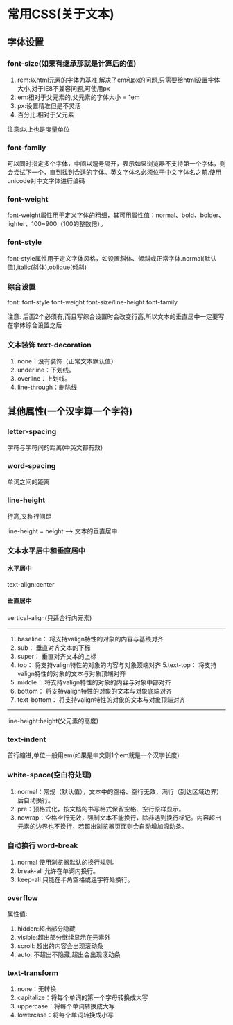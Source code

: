 # 常用CSS(关于文本)

## 字体设置

### font-size(如果有继承那就是计算后的值)
1. rem:以html元素的字体为基准,解决了em和px的问题,只需要给html设置字体大小,对于IE8不兼容问题,可使用px
1. em:相对于父元素的,父元素的字体大小 = 1em
1. px:设置精准但是不灵活
1. 百分比:相对于父元素

注意:以上也是度量单位

### font-family

可以同时指定多个字体，中间以逗号隔开，表示如果浏览器不支持第一个字体，则会尝试下一个，直到找到合适的字体。英文字体名必须位于中文字体名之前.使用unicode对中文字体进行编码

### font-weight
font-weight属性用于定义字体的粗细，其可用属性值：normal、bold、bolder、lighter、100~900（100的整数倍）。

### font-style
font-style属性用于定义字体风格，如设置斜体、倾斜或正常字体.normal(默认值),italic(斜体),oblique(倾斜)

### 综合设置

font: font-style font-weight font-size/line-height font-family

注意: 后面2个必须有,而且写综合设置时会改变行高,所以文本的垂直居中一定要写在字体综合设置之后

### 文本装饰 text-decoration

1. none：没有装饰（正常文本默认值）
1. underline：下划线。
1. overline：上划线。
1. line-through：删除线



## 其他属性(一个汉字算一个字符)

### letter-spacing

字符与字符间的距离(中英文都有效)

### word-spacing

单词之间的距离

### line-height

行高,又称行间距

line-height = height  --> 文本的垂直居中

### 文本水平居中和垂直居中

#### 水平居中

text-align:center

#### 垂直居中

vertical-align(只适合行内元素)

***
1. baseline： 将支持valign特性的对象的内容与基线对齐
2. sub： 垂直对齐文本的下标
3. super： 垂直对齐文本的上标
4. top： 将支持valign特性的对象的内容与对象顶端对齐
5.text-top： 将支持valign特性的对象的文本与对象顶端对齐
6. middle： 将支持valign特性的对象的内容与对象中部对齐
7. bottom： 将支持valign特性的对象的文本与对象底端对齐
8. text-bottom： 将支持valign特性的对象的文本与对象顶端对齐

***

line-height:height(父元素的高度)

### text-indent

首行缩进,单位一般用em(如果是中文则1个em就是一个汉字长度)

### white-space(空白符处理)

1. normal：常规（默认值），文本中的空格、空行无效，满行（到达区域边界）后自动换行。
2. pre：预格式化，按文档的书写格式保留空格、空行原样显示。
3. nowrap：空格空行无效，强制文本不能换行，除非遇到换行标记。内容超出元素的边界也不换行，若超出浏览器页面则会自动增加滚动条。

###  自动换行 word-break

1. normal 使用浏览器默认的换行规则。
2. break-all 允许在单词内换行。
3. keep-all 只能在半角空格或连字符处换行。

### overflow

属性值:

1. hidden:超出部分隐藏
2. visible:超出部分继续显示在元素外
3. scroll: 超出的内容会出现滚动条
4. auto: 不超出不隐藏,超出会出现滚动条

### text-transform

1. none：无转换
2. capitalize：将每个单词的第一个字母转换成大写
3. uppercase：将每个单词转换成大写
4. lowercase：将每个单词转换成小写


